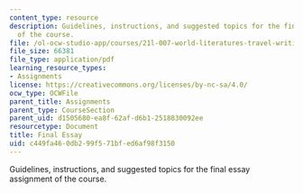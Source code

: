 ```yaml
---
content_type: resource
description: Guidelines, instructions, and suggested topics for the final essay assignment
  of the course.
file: /ol-ocw-studio-app/courses/21l-007-world-literatures-travel-writing-fall-2008/c449fa460db299f571bfed6af98f3150_final_essay.pdf
file_size: 66381
file_type: application/pdf
learning_resource_types:
- Assignments
license: https://creativecommons.org/licenses/by-nc-sa/4.0/
ocw_type: OCWFile
parent_title: Assignments
parent_type: CourseSection
parent_uid: d1505680-ea8f-62af-d6b1-2518830092ee
resourcetype: Document
title: Final Essay
uid: c449fa46-0db2-99f5-71bf-ed6af98f3150
---
```

Guidelines, instructions, and suggested topics for the final essay assignment of the course.